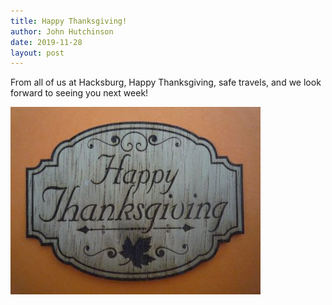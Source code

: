 ```yaml
---
title: Happy Thanksgiving!
author: John Hutchinson
date: 2019-11-28
layout: post
---
```


From all of us at Hacksburg, Happy Thanksgiving, safe travels, and we look forward to seeing you next week!

![Thanksgiving](https://github.com/Hacksburg/hacksburg.github.io/raw/master/images/thanksgiving.jpg)
